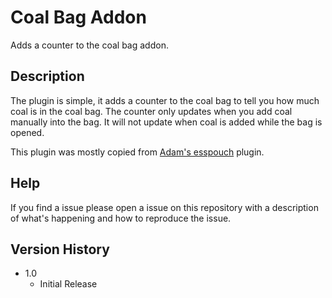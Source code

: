 # Coal Bag Addon

Adds a counter to the coal bag addon.

## Description

The plugin is simple, it adds a counter to the coal bag to tell you how much coal is in the coal bag. The counter only updates when you add coal manually into the bag. It will not update when coal is added while the bag is opened.

This plugin was mostly copied from [Adam's esspouch](https://github.com/Adam-/runelite-plugins/blob/esspouch/src/main/java/info/sigterm/plugins/esspouch/EssPouchPlugin.java) plugin.
## Help

If you find a issue please open a issue on this repository with a description of what's happening and how to reproduce the issue.

## Version History
* 1.0
    * Initial Release